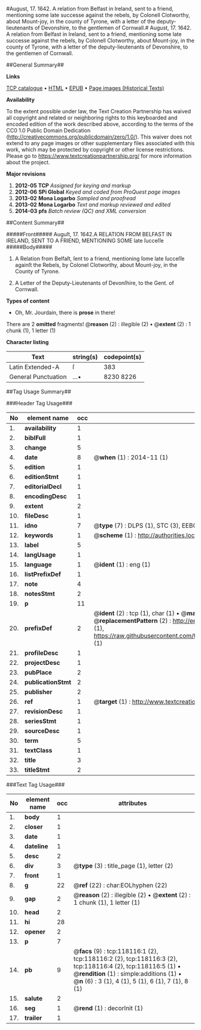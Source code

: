 #August, 17. 1642. A relation from Belfast in Ireland, sent to a friend, mentioning some late successe against the rebels, by Colonell Clotworthy, about Mount-joy, in the county of Tyrone, with a letter of the deputy-lieutenants of Devonshire, to the gentlemen of Cornwall.#
August, 17. 1642. A relation from Belfast in Ireland, sent to a friend, mentioning some late successe against the rebels, by Colonell Clotworthy, about Mount-joy, in the county of Tyrone, with a letter of the deputy-lieutenants of Devonshire, to the gentlemen of Cornwall.

##General Summary##

**Links**

[TCP catalogue](http://www.ota.ox.ac.uk/tcp/)  • 
[HTML](http://tei.it.ox.ac.uk/tcp/Texts-HTML/free/A92/A92343.html)  • 
[EPUB](http://tei.it.ox.ac.uk/tcp/Texts-EPUB/free/A92/A92343.epub) • 
[Page images (Historical Texts)](https://historicaltexts.jisc.ac.uk/eebo-99865865e)

**Availability**

To the extent possible under law, the Text Creation Partnership has waived all copyright and related or neighboring rights to this keyboarded and encoded edition of the work described above, according to the terms of the CC0 1.0 Public Domain Dedication (http://creativecommons.org/publicdomain/zero/1.0/). This waiver does not extend to any page images or other supplementary files associated with this work, which may be protected by copyright or other license restrictions. Please go to https://www.textcreationpartnership.org/ for more information about the project.

**Major revisions**

1. __2012-05__ __TCP__ *Assigned for keying and markup*
1. __2012-06__ __SPi Global__ *Keyed and coded from ProQuest page images*
1. __2013-02__ __Mona Logarbo__ *Sampled and proofread*
1. __2013-02__ __Mona Logarbo__ *Text and markup reviewed and edited*
1. __2014-03__ __pfs__ *Batch review (QC) and XML conversion*

##Content Summary##

#####Front#####
Auguſt, 17. 1642.A RELATION FROM BELFAST IN IRELAND, SENT TO A FRIEND, MENTIONING SOME late ſucceſſe
#####Body#####

1. A Relation from Belfaſt, ſent to a friend, mentioning ſome late ſucceſſe againſt the Rebels, by Colonel Clotworthy, about Mount-joy, in the County of Tyrone.

1. A Letter of the Deputy-Lieutenants of Devonſhire, to the Gent. of Cornwall.

**Types of content**

  * Oh, Mr. Jourdain, there is **prose** in there!

There are 2 **omitted** fragments! 
 @__reason__ (2) : illegible (2)  •  @__extent__ (2) : 1 chunk (1), 1 letter (1)

**Character listing**


|Text|string(s)|codepoint(s)|
|---|---|---|
|Latin Extended-A|ſ|383|
|General Punctuation|…•|8230 8226|

##Tag Usage Summary##

###Header Tag Usage###

|No|element name|occ|attributes|
|---|---|---|---|
|1.|__availability__|1||
|2.|__biblFull__|1||
|3.|__change__|5||
|4.|__date__|8| @__when__ (1) : 2014-11 (1)|
|5.|__edition__|1||
|6.|__editionStmt__|1||
|7.|__editorialDecl__|1||
|8.|__encodingDesc__|1||
|9.|__extent__|2||
|10.|__fileDesc__|1||
|11.|__idno__|7| @__type__ (7) : DLPS (1), STC (3), EEBO-CITATION (1), PROQUEST (1), VID (1)|
|12.|__keywords__|1| @__scheme__ (1) : http://authorities.loc.gov/ (1)|
|13.|__label__|5||
|14.|__langUsage__|1||
|15.|__language__|1| @__ident__ (1) : eng (1)|
|16.|__listPrefixDef__|1||
|17.|__note__|4||
|18.|__notesStmt__|2||
|19.|__p__|11||
|20.|__prefixDef__|2| @__ident__ (2) : tcp (1), char (1)  •  @__matchPattern__ (2) : ([0-9\-]+):([0-9IVX]+) (1), (.+) (1)  •  @__replacementPattern__ (2) : http://eebo.chadwyck.com/downloadtiff?vid=$1&page=$2 (1), https://raw.githubusercontent.com/textcreationpartnership/Texts/master/tcpchars.xml#$1 (1)|
|21.|__profileDesc__|1||
|22.|__projectDesc__|1||
|23.|__pubPlace__|2||
|24.|__publicationStmt__|2||
|25.|__publisher__|2||
|26.|__ref__|1| @__target__ (1) : http://www.textcreationpartnership.org/docs/. (1)|
|27.|__revisionDesc__|1||
|28.|__seriesStmt__|1||
|29.|__sourceDesc__|1||
|30.|__term__|5||
|31.|__textClass__|1||
|32.|__title__|3||
|33.|__titleStmt__|2||


###Text Tag Usage###

|No|element name|occ|attributes|
|---|---|---|---|
|1.|__body__|1||
|2.|__closer__|1||
|3.|__date__|1||
|4.|__dateline__|1||
|5.|__desc__|2||
|6.|__div__|3| @__type__ (3) : title_page (1), letter (2)|
|7.|__front__|1||
|8.|__g__|22| @__ref__ (22) : char:EOLhyphen (22)|
|9.|__gap__|2| @__reason__ (2) : illegible (2)  •  @__extent__ (2) : 1 chunk (1), 1 letter (1)|
|10.|__head__|2||
|11.|__hi__|28||
|12.|__opener__|2||
|13.|__p__|7||
|14.|__pb__|9| @__facs__ (9) : tcp:118116:1 (2), tcp:118116:2 (2), tcp:118116:3 (2), tcp:118116:4 (2), tcp:118116:5 (1)  •  @__rendition__ (1) : simple:additions (1)  •  @__n__ (6) : 3 (1), 4 (1), 5 (1), 6 (1), 7 (1), 8 (1)|
|15.|__salute__|2||
|16.|__seg__|1| @__rend__ (1) : decorInit (1)|
|17.|__trailer__|1||
